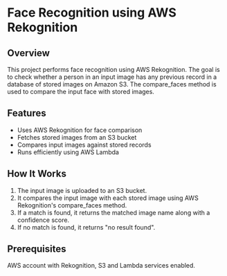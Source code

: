 # Face Recognition using AWS Rekognition

## Overview

This project performs face recognition using AWS Rekognition. The goal is to check whether a person in an input image has any previous record in a database of stored images on Amazon S3. The compare_faces method is used to compare the input face with stored images.

## Features

* Uses AWS Rekognition for face comparison
* Fetches stored images from an S3 bucket
* Compares input images against stored records
* Runs efficiently using AWS Lambda

## How It Works

1. The input image is uploaded to an S3 bucket.
2. It compares the input image with each stored image using AWS Rekognition's compare_faces method.
3. If a match is found, it returns the matched image name along with a confidence score.
4. If no match is found, it returns "no result found".

## Prerequisites

AWS account with Rekognition, S3 and Lambda services enabled.
